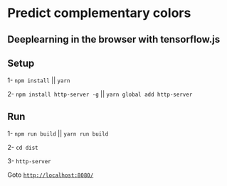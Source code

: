 # Predict complementary colors

## Deeplearning in the browser with tensorflow.js

## Setup

1- `npm install` || `yarn`

2- `npm install http-server -g` || `yarn global add http-server`

## Run

1- `npm run build` || `yarn run build`

2- `cd dist`

3- `http-server`

Goto [`http://localhost:8080/`](http://localhost:8080/)
